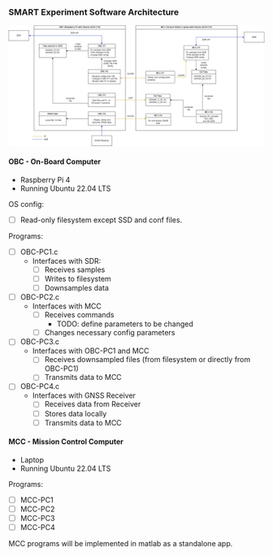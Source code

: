 ### SMART Experiment Software Architecture

![Alt Text](./Images/SW_arch.drawio.png)

#### OBC - On-Board Computer

- Raspberry Pi 4
- Running Ubuntu 22.04 LTS

OS config:
- [ ] Read-only filesystem except SSD and conf files.

Programs:
- [ ] OBC-PC1.c
    - Interfaces with SDR:
        - [ ] Receives samples
        - [ ] Writes to filesystem
        - [ ] Downsamples data

- [ ] OBC-PC2.c
    - Interfaces with MCC
        - [ ] Receives commands
            - TODO: define parameters to be changed
        - [ ] Changes necessary config parameters
- [ ] OBC-PC3.c
    - Interfaces with OBC-PC1 and MCC
        - [ ] Receives downsampled files (from filesystem or directly from OBC-PC1)
        - [ ] Transmits data to MCC

- [ ] OBC-PC4.c
    - Interfaces with GNSS Receiver
        - [ ] Receives data from Receiver 
        - [ ] Stores data locally
        - [ ] Transmits data to MCC

#### MCC - Mission Control Computer

- Laptop 
- Running Ubuntu 22.04 LTS

Programs:
- [ ] MCC-PC1
- [ ] MCC-PC2
- [ ] MCC-PC3
- [ ] MCC-PC4

MCC programs will be implemented in matlab as a standalone app. 
